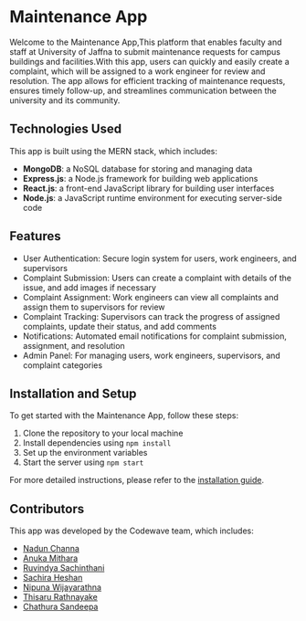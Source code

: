 # Maintenance App

Welcome to the Maintenance App,This platform that enables faculty and staff at University of Jaffna to submit maintenance requests for campus buildings and facilities.With this app, users can quickly and easily create a complaint, which will be assigned to a work engineer for review and resolution. The app allows for efficient tracking of maintenance requests, ensures timely follow-up, and streamlines communication between the university and its community. 

## Technologies Used

This app is built using the MERN stack, which includes:

- **MongoDB**: a NoSQL database for storing and managing data
- **Express.js**: a Node.js framework for building web applications
- **React.js**: a front-end JavaScript library for building user interfaces
- **Node.js**: a JavaScript runtime environment for executing server-side code

## Features

- User Authentication: Secure login system for users, work engineers, and supervisors
- Complaint Submission: Users can create a complaint with details of the issue, and add images if necessary
- Complaint Assignment: Work engineers can view all complaints and assign them to supervisors for review
- Complaint Tracking: Supervisors can track the progress of assigned complaints, update their status, and add comments
- Notifications: Automated email notifications for complaint submission, assignment, and resolution
- Admin Panel: For managing users, work engineers, supervisors, and complaint categories

## Installation and Setup

To get started with the Maintenance App, follow these steps:

1. Clone the repository to your local machine
2. Install dependencies using `npm install`
3. Set up the environment variables
4. Start the server using `npm start`

For more detailed instructions, please refer to the [installation guide](/docs/installation.md).

## Contributors

This app was developed by the Codewave team, which includes:

- [Nadun Channa](https://github.com/nadunchanna98)
- [Anuka Mithara](https://github.com/AnukaMithara)
- [Ruvindya Sachinthani](https://github.com/Ruvindya)
- [Sachira Heshan](https://github.com/Sachira-Heshan)
- [Nipuna Wijayarathna](https://github.com/NipunHWE98)
- [Thisaru Rathnayake](https://github.com/shanonline99)
- [Chathura Sandeepa](https://github.com/Bandaranayake97)

